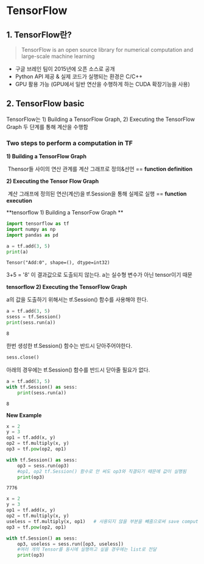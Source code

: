 # TensorFlow

## 1. TensorFlow란?

> TensorFlow is an open source library for numerical computation and large-scale machine learning

- 구글 브레인 팀이 2015년에 오픈 소스로 공개
- Python API 제공 & 실제 코드가 실행되는 환경은 C/C++
- GPU 활용 가능 (GPU에서 일반 연산을 수행하게 하는 CUDA 확장기능을 사용)



## 2. TensorFlow basic

TensorFlow는 1) Building a TensorFlow Graph, 2) Executing the TensorFlow Graph 두 단계를 통해 계산을 수행함



### Two steps to perform a computation in TF

**1) Building a TensorFlow Graph**

​	Thensor들 사이의 연산 관계를 계산 그래프로 정의&선언  == **function definition**

**2) Executing the Tensor Flow Graph**

​	계산 그래프에 정의된 연산(계산)을 tf.Session을 통해 실제로 실행 == **function execution**



**tensorflow 1) Building a TensorFow Graph **

``` python
import tensorflow as tf
import numpy as np
import pandas as pd
```

```python
a = tf.add(3, 5)
print(a)
```

`Tensor("Add:0", shape=(), dtype=int32)`

3+5 = '8' 이 결과값으로 도출되지 않는다. a는 실수형 변수가 아닌 tensor이기 때문



**tensorflow 2) Executing the TensorFlow Graph**

a의 값을 도출하기 위해서는 tf.Session() 함수를 사용해야 한다.

```python
a = tf.add(3, 5)
ssess = tf.Session()
print(sess.run(a))
```

`8`

한번 생성한 tf.Session() 함수는 반드시 닫아주어야한다.

```python
sess.close()
```

아래의 경우에는 tf.Session() 함수를 반드시 닫아줄 필요가 없다.

```python
a = tf.add(3, 5)
with tf.Session() as sess:
	print(sess.run(a))
```

`8`



**New Example**

```python
x = 2
y = 3
op1 = tf.add(x, y)
op2 = tf.multiply(x, y)
op3 = tf.pow(op2, op1)

with tf.Session() as sess:
	op3 = sess.run(op3)
    #op1, op2 tf.Session() 함수로 안 써도 op3와 직결되기 때문에 값이 실행됨
	print(op3)
```

`7776`

```python
x = 2
y = 3
op1 = tf.add(x, y)
op2 = tf.multiply(x, y)
useless = tf.multiply(x, op1)   # 사용되지 않을 부분을 빼줌으로써 save computation
op3 = tf.pow(op2, op1)

with tf.Session() as sess:
	op3, useless = sess.run([op3, useless]) 
    #여러 개의 Tensor를 동시에 실행하고 싶을 경우에는 list로 전달
	print(op3)
```

